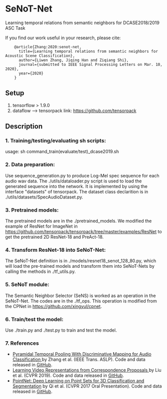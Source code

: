 # SeNoT-Net
Learning temporal relations from semantic neighbors for DCASE2018/2019 ASC Task

If you find our work useful in your research, please cite:

        @article{Zhang:2020:senot-net,
          title={Learning temporal relations from semantic neighbors for Acoustic Scene Classification},
          author={Liwen Zhang, Jiqing Han and Ziqiang Shi},
          journal={submitted to IEEE Signal Processing Letters on Mar. 10, 2020},
          year={2020}
        }

## Setup
1. tensorflow > 1.9.0
2. dataflow --> tensorpack 
link: https://github.com/tensorpack

## Description

### 1. Training/testing/evaluating sh scripts:
usage: sh command_train(evaluate/test)_dcase2019.sh

### 2. Data preparation:
Use sequence_generation.py to produce Log-Mel spec sequence for each audio wav data.
The ./utils/dataloader.py script is used to load the generated sequence into the network. It is implemented by using the interface "datasets" of tensorpack. The dataset class declarition is in ./utils/datasets/SpecAudioDataset.py.

### 3. Pretrained models:
The pretrained models are in the ./pretrained_models. We modified the example of ResNet for ImageNet in https://github.com/tensorpack/tensorpack/tree/master/examples/ResNet to get the pretrained 2D ResNet-18 and PreAct-18.

### 4. Transform ResNet-18 into SeNoT-Net:
The SeNoT-Net definition is in ./models/resnet18_senot_128_80.py, which will load the pre-trained models and transform them into SeNoT-Nets by calling the methods in ./tf_utils.py.

### 5. SeNoT module:
The Semantic Neighbor Selector (SeNS) is worked as an operation in the SeNoT-Net. The codes are in the ./tf_ops.
This operation is modified from the CPNet in https://github.com/xingyul/cpnet.

### 6. Train/test the model:
Use ./train.py and ./test.py to train and test the model.

### 7. References
* <a href="https://ieeexplore.ieee.org/document/8960462" target="_blank">Pyramidal Temporal Pooling With Discriminative Mapping for Audio Classification
</a> by Zhang et al. (IEEE Trans. ASLP). Code and data released in <a href="https://github.com/zlw9161/PyramidalTemporalPooling">GitHub</a>.
* <a href="http://arxiv.org/abs/1905.07853" target="_blank">Learning Video Representations from Correspondence Proposals
</a> by Liu et al. (CVPR 2019). Code and data released in <a href="https://github.com/xingyul/cpnet">GitHub</a>.
* <a href="http://stanford.edu/~rqi/pointnet" target="_blank">PointNet: Deep Learning on Point Sets for 3D Classification and Segmentation</a> by Qi et al. (CVPR 2017 Oral Presentation). Code and data released in <a href="https://github.com/charlesq34/pointnet">GitHub</a>.
